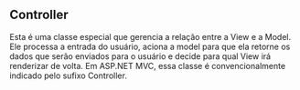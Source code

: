 ## Controller

Esta é uma classe especial que gerencia a relação entre a View e a Model. Ele processa a entrada do usuário, aciona a model para que ela retorne os dados que serão enviados para o usuário e decide para qual View irá renderizar de volta. 
Em ASP.NET MVC, essa classe é convencionalmente indicado pelo sufixo Controller.